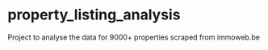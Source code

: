 # property_listing_analysis
Project to analyse the data for 9000+ properties scraped from immoweb.be
